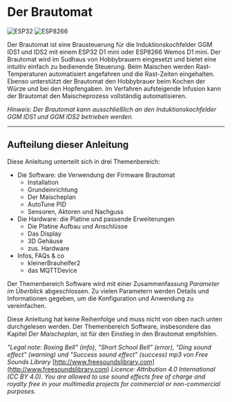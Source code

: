 # Der Brautomat

![ESP32](https://img.shields.io/static/v1?label=Arduino&message=ESP32&logo=arduino&logoColor=white&color=blue) ![ESP8266](https://img.shields.io/static/v1?label=Arduino&message=ESP8266&logo=arduino&logoColor=white&color=green)

Der Brautomat ist eine Brausteuerung für die Induktionskochfelder GGM IDS1 und IDS2 mit einem ESP32 D1 mini oder ESP8266 Wemos D1 mini. Der Brautomat wird im Sudhaus von Hobbybrauern eingesetzt und bietet eine intuitiv einfach zu bedienende Steuerung. Beim Maischen werden Rast-Temperaturen automatisiert angefahren und die Rast-Zeiten eingehalten. Ebenso unterstützt der Brautomat den Hobbybrauer beim Kochen der Würze und bei den Hopfengaben. Im Verfahren aufsteigende Infusion kann der Brautomat den Maischeprozess vollständig automatisieren.

 _Hinweis: Der Brautomat kann ausschließlich an den Induktionskochfelder GGM IDS1 und GGM IDS2 betrieben werden._

---

## Aufteilung dieser Anleitung

Diese Anleitung unterteilt sich in drei Themenbereich:

* Die Software: die Verwendung der Firmware Brautomat
  * Installation
  * Grundeinrichtung
  * Der Maischeplan
  * AutoTune PID
  * Sensoren, Aktoren und Nachguss
* Die Hardware: die Platine und passende Erweiterungen
  * Die Platine Aufbau und Anschlüsse
  * Das Display
  * 3D Gehäuse
  * zus. Hardware
* Infos, FAQs & co
  * kleinerBrauhelfer2
  * das MQTTDevice

Der Themenbereich Software wird mit einer Zusammenfassung _Parameter im Überblick_ abgeschlossen. Zu vielen Parametern werden Details und Informationen gegeben, um die Konfiguration und Anwendung zu vereinfachen.

Diese Anleitung hat keine Reihenfolge und muss nicht von oben nach unten durchgelesen werden. Der Themenbereich Software, insbesondere das Kapitel _Der Maischeplan_, ist für den Einstieg in den Brautomat empfohlen.

_"Legal note: Boxing Bell" (info), "Short School Bell" (error), "Ding sound effect" (warning) und "Success sound effect" (success) mp3 von Free Sounds Library_ [http://www.freesoundslibrary.com](http://www.freesoundslibrary.com) _Licence: Attribution 4.0 International (CC BY 4.0). You are allowed to use sound effects free of charge and royalty free in your multimedia projects for commercial or non-commercial purposes._
